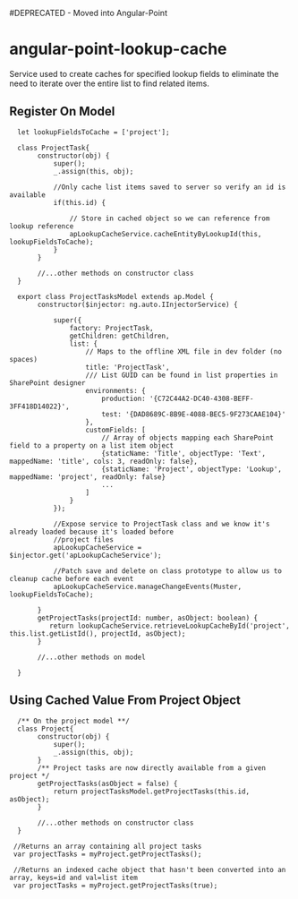 #DEPRECATED - Moved into Angular-Point

# angular-point-lookup-cache
Service used to create caches for specified lookup fields to eliminate the need to iterate over the entire list to find related items.



Register On Model
---------

      let lookupFieldsToCache = ['project'];

      class ProjectTask{
           constructor(obj) {
               super();
               _.assign(this, obj);

               //Only cache list items saved to server so verify an id is available
               if(this.id) {

                   // Store in cached object so we can reference from lookup reference
                   apLookupCacheService.cacheEntityByLookupId(this, lookupFieldsToCache);
               }
           }

           //...other methods on constructor class
      }

      export class ProjectTasksModel extends ap.Model {
           constructor($injector: ng.auto.IInjectorService) {

               super({
                   factory: ProjectTask,
                   getChildren: getChildren,
                   list: {
                       // Maps to the offline XML file in dev folder (no spaces)
                       title: 'ProjectTask',
                       /// List GUID can be found in list properties in SharePoint designer
                       environments: {
                           production: '{C72C44A2-DC40-4308-BEFF-3FF418D14022}',
                           test: '{DAD8689C-8B9E-4088-BEC5-9F273CAAE104}'
                       },
                       customFields: [
                           // Array of objects mapping each SharePoint field to a property on a list item object
                           {staticName: 'Title', objectType: 'Text', mappedName: 'title', cols: 3, readOnly: false},
                           {staticName: 'Project', objectType: 'Lookup', mappedName: 'project', readOnly: false}
                           ...
                       ]
                   }
               });

               //Expose service to ProjectTask class and we know it's already loaded because it's loaded before
               //project files
               apLookupCacheService = $injector.get('apLookupCacheService');

               //Patch save and delete on class prototype to allow us to cleanup cache before each event
               apLookupCacheService.manageChangeEvents(Muster, lookupFieldsToCache);

           }
           getProjectTasks(projectId: number, asObject: boolean) {
              return lookupCacheService.retrieveLookupCacheById('project', this.list.getListId(), projectId, asObject);
           }

           //...other methods on model

      }




Using Cached Value From Project Object
---------

      /** On the project model **/
      class Project{
           constructor(obj) {
               super();
               _.assign(this, obj);
           }
           /** Project tasks are now directly available from a given project */
           getProjectTasks(asObject = false) {
               return projectTasksModel.getProjectTasks(this.id, asObject);
           }

           //...other methods on constructor class
      }

     //Returns an array containing all project tasks
     var projectTasks = myProject.getProjectTasks();

     //Returns an indexed cache object that hasn't been converted into an array, keys=id and val=list item
     var projectTasks = myProject.getProjectTasks(true);


